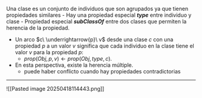 Una clase es un conjunto de individuos que son agrupados ya que tienen propiedades similares
	- Hay una propiedad especial ***type*** entre individuo y clase
	- Propiedad especial ***subClassOf*** entre dos clases que permiten la herencia de la propiedad.
- Un arco $c\  \underrightarrow{p}\ v$ desde una clase $c$ con una propiedad $p$ a un valor $v$ significa que cada individuo en la clase tiene el valor $v$ para la propiedad $p$: 
	- $prop(Obj, p, v ) ← prop(Obj, type, c)$.
- En esta perspectiva, existe la herencia múltiple.
	- puede haber conflicto cuando hay propiedades contradictorias
***
![[Pasted image 20250418114443.png]]